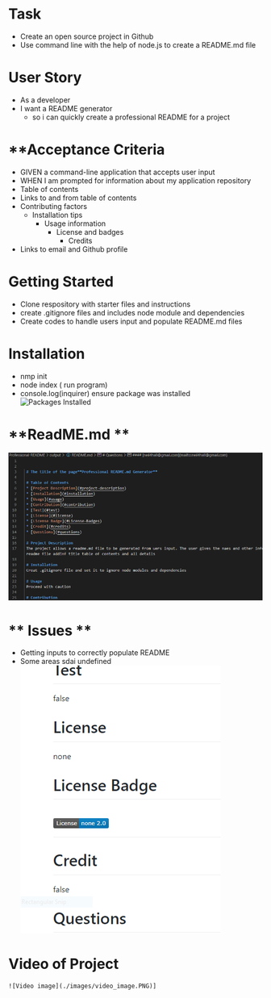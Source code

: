 

 # **Task**
 - Create an open source project in Github
 - Use command line with the help of node.js to create a README.md file
# **User Story**
 - As a developer
 - I want a README generator
    - so i can quickly create a professional README for a project
 # **Acceptance Criteria
  - GIVEN a command-line application that accepts user input
  - WHEN I am prompted for information about my application repository
  - Table of contents
  - Links to and from table of contents
  - Contributing factors
    - Installation tips
        - Usage information
            - License and badges
                - Credits
   - Links to email and Github profile
   # **Getting Started**
   - Clone respository with starter files and instructions
   - create .gitignore files and includes node module and dependencies
   - Create codes to handle users input and populate README.md files

   # **Installation**
   - nmp init 
   - node index ( run program)
   - console.log(inquirer) ensure package was installed
    ![Packages Installed]('./images/inquirer_package.PNG')
   
   # **ReadME.md **
   ![README](./images/README.PNG)

   # ** Issues **
   - Getting inputs to correctly populate README
   - Some areas sdai undefined
   ![Undefined](./images/undefined.PNG)
   # **Video of Project**
    
    ![Video image](./images/video_image.PNG)]